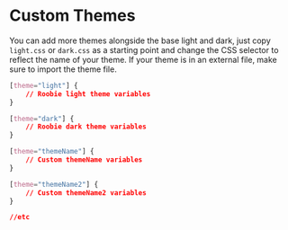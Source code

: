 # Custom Themes
You can add more themes alongside the base light and dark, just copy `light.css` or `dark.css` as a starting point and change the CSS selector to reflect the name of your theme.  If your theme is in an external file, make sure to import the theme file.
```css
[theme="light"] {
    // Roobie light theme variables
}

[theme="dark"] {
    // Roobie dark theme variables
}

[theme="themeName"] {
    // Custom themeName variables
}

[theme="themeName2"] {
    // Custom themeName2 variables
}

//etc
```